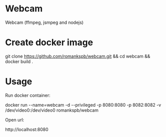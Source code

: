# Webcam
Webcam (ffmpeg, jsmpeg and nodejs)

# Create docker image
git clone https://github.com/romankspb/webcam.git && cd webcam && docker build .

# Usage
Run docker container:

docker run --name=webcam -d --privileged -p 8080:8080 -p 8082:8082 -v /dev/video0:/dev/video0 romankspb/webcam

Open url:

http://localhost:8080
